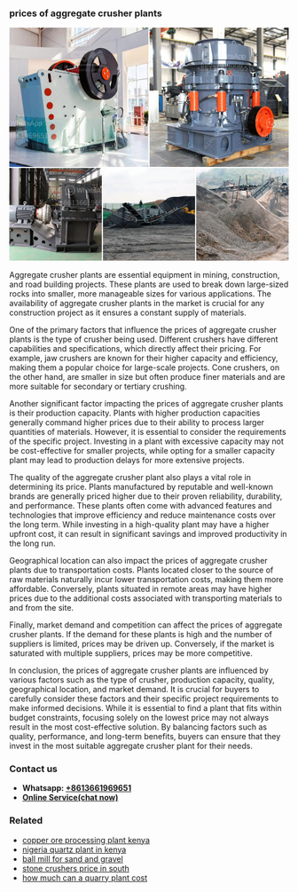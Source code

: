 <h3>prices of aggregate crusher plants</h3><img src='1704856902.jpg' alt=''><p>Aggregate crusher plants are essential equipment in mining, construction, and road building projects. These plants are used to break down large-sized rocks into smaller, more manageable sizes for various applications. The availability of aggregate crusher plants in the market is crucial for any construction project as it ensures a constant supply of materials.</p><p>One of the primary factors that influence the prices of aggregate crusher plants is the type of crusher being used. Different crushers have different capabilities and specifications, which directly affect their pricing. For example, jaw crushers are known for their higher capacity and efficiency, making them a popular choice for large-scale projects. Cone crushers, on the other hand, are smaller in size but often produce finer materials and are more suitable for secondary or tertiary crushing.</p><p>Another significant factor impacting the prices of aggregate crusher plants is their production capacity. Plants with higher production capacities generally command higher prices due to their ability to process larger quantities of materials. However, it is essential to consider the requirements of the specific project. Investing in a plant with excessive capacity may not be cost-effective for smaller projects, while opting for a smaller capacity plant may lead to production delays for more extensive projects.</p><p>The quality of the aggregate crusher plant also plays a vital role in determining its price. Plants manufactured by reputable and well-known brands are generally priced higher due to their proven reliability, durability, and performance. These plants often come with advanced features and technologies that improve efficiency and reduce maintenance costs over the long term. While investing in a high-quality plant may have a higher upfront cost, it can result in significant savings and improved productivity in the long run.</p><p>Geographical location can also impact the prices of aggregate crusher plants due to transportation costs. Plants located closer to the source of raw materials naturally incur lower transportation costs, making them more affordable. Conversely, plants situated in remote areas may have higher prices due to the additional costs associated with transporting materials to and from the site.</p><p>Finally, market demand and competition can affect the prices of aggregate crusher plants. If the demand for these plants is high and the number of suppliers is limited, prices may be driven up. Conversely, if the market is saturated with multiple suppliers, prices may be more competitive.</p><p>In conclusion, the prices of aggregate crusher plants are influenced by various factors such as the type of crusher, production capacity, quality, geographical location, and market demand. It is crucial for buyers to carefully consider these factors and their specific project requirements to make informed decisions. While it is essential to find a plant that fits within budget constraints, focusing solely on the lowest price may not always result in the most cost-effective solution. By balancing factors such as quality, performance, and long-term benefits, buyers can ensure that they invest in the most suitable aggregate crusher plant for their needs.</p><h3>Contact us</h3><ul><li><strong>Whatsapp:&nbsp;<a href="https://wa.me/8613661969651">+8613661969651</a></strong></li><li><a href="https://swt.shibang-china.com/?git&amp;zhl&amp;prices of aggregate crusher plants"><strong>Online Service(chat now)</strong></a></li></ul><h3>Related</h3><ul><li><a href='copper ore processing plant kenya.md'>copper ore processing plant kenya</a></li><li><a href='nigeria quartz plant in kenya.md'>nigeria quartz plant in kenya</a></li><li><a href='ball mill for sand and gravel.md'>ball mill for sand and gravel</a></li><li><a href='stone crushers price in south.md'>stone crushers price in south</a></li><li><a href='how much can a quarry plant cost.md'>how much can a quarry plant cost</a></li></ul>